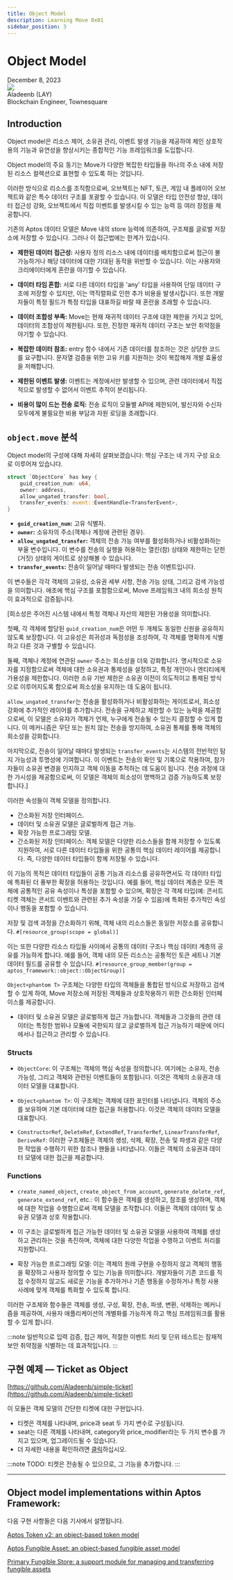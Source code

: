 ```yaml
---
title: Object Model
description: Learning Move 0x01
sidebar_position: 3
---
```


# Object Model

<div>
  <span className='author-sm'>December 8, 2023</span>
  <div className='author-div'>
    <div className='author-avatars'>
      <a href='https://github.com/aladeenb' target='_blank'><img src='https://avatars.githubusercontent.com/aladeenb' /></a>
    </div>
    <div>
      <span className='author-name'>Aladeenb (LAY)</span><br/>
      <span className='author-sm'>Blockchain Engineer, Townesquare </span>
    </div>
  </div>
</div>

## Introduction

Object model은 리소스 제어, 소유권 관리, 이벤트 발생 기능을 제공하여 체인 상호작용의 기능과 유연성을 향상시키는 종합적인 기능 프레임워크를 도입합니다.

Object model의 주요 동기는 Move가 다양한 복잡한 타입들을 하나의 주소 내에 저장된 리소스 컬렉션으로 표현할 수 있도록 하는 것입니다.

이러한 방식으로 리소스를 조직함으로써, 오브젝트는 NFT, 토큰, 게임 내 플레이어 오브젝트와 같은 특수 데이터 구조를 포괄할 수 있습니다. 이 모델은 타입 안전성 향상, 데이터 접근성 강화, 오브젝트에서 직접 이벤트를 발생시킬 수 있는 능력 등 여러 장점을 제공합니다.

기존의 Aptos 데이터 모델은 Move 내의 store 능력에 의존하여, 구조체를 글로벌 저장소에 저장할 수 있습니다. 그러나 이 접근법에는 한계가 있습니다.

- **제한된 데이터 접근성:** 사용자 정의 리소스 내에 데이터를 배치함으로써 접근이 불가능하거나 해당 데이터에 대한 기대된 동작을 위반할 수 있습니다. 이는 사용자와 크리에이터에게 혼란을 야기할 수 있습니다.

- **데이터 타임 혼합:** 서로 다른 데이터 타입을 'any' 타입을 사용하여 단일 데이터 구조에 저장할 수 있지만, 이는 역직렬화로 인한 추가 비용을 발생시킵니다. 또한 개발자들이 특정 필드가 특정 타입을 대표하길 바랄 때 혼란을 초래할 수 있습니다.

- **데이터 조합성 부족:** Move는 현재 재귀적 데이터 구조에 대한 제한을 가지고 있어, 데이터의 조합성이 제한됩니다. 또한, 진정한 재귀적 데이터 구조는 보안 취약점을 야기할 수 있습니다.

- **복잡한 데이터 참조:** entry 함수 내에서 기존 데이터를 참조하는 것은 상당한 코드를 요구합니다. 문자열 검증을 위한 고유 키를 지원하는 것이 복잡해져 개발 효율성을 저해합니다.

- **제한된 이벤트 발생:** 이벤트는 계정에서만 발생할 수 있으며, 관련 데이터에서 직접적으로 발생할 수 없어서 이벤트 추적이 분리됩니다.

- **비용이 많이 드는 전송 로직:** 전송 로직이 모듈별 API에 제한되어, 발신자와 수신자 모두에게 불필요한 비용 부담과 자원 로딩을 초래합니다.

## `object.move` **분석** 

Object model의 구성에 대해 자세히 살펴보겠습니다: 핵심 구조는 네 가지 구성 요소로 이루어져 있습니다.

```rust
struct `ObjectCore` has key {
    guid_creation_num: u64,
    owner: address,
    allow_ungated_transfer: bool,
    transfer_events: event::EventHandle<TransferEvent>,
}
```
- **`guid_creation_num`:** 고유 식별자.
- **`owner`:** 소유자의 주소(객체나 계정에 관련된 경우).
- **`allow_ungated_transfer`:** 객체의 전송 가능 여부를 활성화하거나 비활성화하는 부울 변수입니다. 이 변수를 전송의 실행을 허용하는 열린(참) 상태와 제한하는 닫힌(거짓) 상태의 게이트로 상상해볼 수 있습니다.
- **`transfer_events`:** 전송이 일어날 때마다 발생되는 전송 이벤트입니다.

이 변수들은 각각 객체의 고유성, 소유권 세부 사항, 전송 가능 상태, 그리고 검색 가능성을 의미합니다. 애초에 핵심 구조를 포함함으로써, Move 프레임워크 내의 희소성 원칙이 효과적으로 검증됩니다.

[희소성은 주어진 시스템 내에서 특정 객체나 자산의 제한된 가용성을 의미합니다.

첫째, 각 객체에 할당된 `guid_creation_num`은 어떤 두 개체도 동일한 신원을 공유하지 않도록 보장합니다. 이 고유성은 희귀성과 독점성을 조성하여, 각 객체를 명확하게 식별하고 다른 것과 구별할 수 있습니다.

둘째, 객체나 계정에 연관된 `owner` 주소는 희소성을 더욱 강화합니다. 명시적으로 소유자를 지정함으로써 객체에 대한 소유권과 통제성을 설정하고, 특정 개인이나 엔티티에게 가용성을 제한합니다. 이러한 소유 기반 제한은 소유권 이전이 의도적이고 통제된 방식으로 이루어지도록 함으로써 희소성을 유지하는 데 도움이 됩니다.

`allow_ungated_transfer`는 전송을 활성화하거나 비활성화하는 게이트로서, 희소성 강화에 추가적인 레이어를 추가합니다. 전송을 규제하고 제한할 수 있는 능력을 제공함으로써, 이 모델은 소유자가 객체가 언제, 누구에게 전송될 수 있는지 결정할 수 있게 합니다. 이 메커니즘은 무단 또는 원치 않는 전송을 방지하여, 소유권 통제를 통해 객체의 희소성을 강화합니다.

마지막으로, 전송이 일어날 때마다 발생되는 `transfer_events`는 시스템의 전반적인 탐지 가능성과 투명성에 기여합니다. 이 이벤트는 전송의 확인 및 기록으로 작용하여, 참가자들이 소유권 변경을 인지하고 객체 이동을 추적하는 데 도움이 됩니다. 전송 과정에 대한 가시성을 제공함으로써, 이 모델은 객체의 희소성이 명백하고 검증 가능하도록 보장합니다.]

이러한 속성들이 객체 모델을 정의합니다.

- 간소화된 저장 인터페이스.
- 데이터 및 소유권 모델은 글로벌하게 접근 가능.
- 확장 가능한 프로그래밍 모델.
- 간소화된 저장 인터페이스: 객체 모델은 다양한 리소스들을 함께 저장할 수 있도록 지원하여, 서로 다른 데이터 타입들을 위한 공통의 핵심 데이터 레이어를 제공합니다. 즉, 다양한 데이터 타입들이 함께 저장될 수 있습니다.

이 기능의 목적은 데이터 타입들이 공통 기능과 리소스를 공유하면서도 각 데이터 타입에 특화된 더 풍부한 확장을 허용하는 것입니다. 예를 들어, 핵심 데이터 계층은 모든 객체에 공통적인 공유 속성이나 특성을 포함할 수 있으며, 확장은 각 객체 타입(예: 콘서트 티켓 객체는 콘서트 이벤트와 관련된 추가 속성을 가질 수 있음)에 특화된 추가적인 속성이나 행동을 포함할 수 있습니다.

저장 및 검색 과정을 간소화하기 위해, 객체 내의 리소스들은 동일한 저장소를 공유합니다. `#[resource_group(scope = global)]`

이는 또한 다양한 리소스 타입들 사이에서 공통의 데이터 구조나 핵심 데이터 계층의 공유를 가능하게 합니다. 예를 들어, 객체 내의 모든 리소스는 공통적인 토큰 세트나 기본 데이터 필드를 공유할 수 있습니다. `#[resource_group_member(group = aptos_framework::object::ObjectGroup)]`

`Object<phantom T>` 구조체는 다양한 타입의 객체들을 통합된 방식으로 저장하고 검색할 수 있게 하여, Move 저장소에 저장된 객체들과 상호작용하기 위한 간소화된 인터페이스를 제공합니다.

- 데이터 및 소유권 모델은 글로벌하게 접근 가능합니다. 객체들과 그것들의 관련 데이터는 특정한 범위나 모듈에 국한되지 않고 글로벌하게 접근 가능하기 때문에 어디에서나 접근하고 관리할 수 있습니다.

### Structs

- `ObjectCore`: 이 구조체는 객체의 핵심 속성을 정의합니다. 여기에는 소유자, 전송 가능성, 그리고 객체와 관련된 이벤트들이 포함됩니다. 이것은 객체의 소유권과 데이터 모델을 대표합니다.

- `Object<phantom T>`: 이 구조체는 객체에 대한 포인터를 나타냅니다. 객체의 주소를 보유하며 기본 데이터에 대한 접근을 허용합니다. 이것은 객체의 데이터 모델을 대표합니다.

- `ConstructorRef`, `DeleteRef`, `ExtendRef`, `TransferRef`, `LinearTransferRef`, `DeriveRef`: 이러한 구조체들은 객체의 생성, 삭제, 확장, 전송 및 파생과 같은 다양한 작업을 수행하기 위한 참조나 핸들을 나타냅니다. 이들은 객체의 소유권과 데이터 모델에 대한 접근을 제공합니다.

### Functions

- `create_named_object`, `create_object_from_account`, `generate_delete_ref`, `generate_extend_ref`, etc.: 이 함수들은 객체를 생성하고, 참조를 생성하며, 객체에 대한 작업을 수행함으로써 객체 모델을 조작합니다. 이들은 객체의 데이터 및 소유권 모델과 상호 작용합니다.

- 이 구조는 글로벌하게 접근 가능한 데이터 및 소유권 모델을 사용하여 객체를 생성하고 관리하는 것을 촉진하며, 객체에 대한 다양한 작업을 수행하고 이벤트 처리를 지원합니다.

- 확장 가능한 프로그래밍 모델: 이는 객체의 원래 구현을 수정하지 않고 객체의 행동을 확장하고 사용자 정의할 수 있는 기능을 의미합니다. 개발자들이 기존 코드를 직접 수정하지 않고도 새로운 기능을 추가하거나 기존 행동을 수정하거나 특정 사용 사례에 맞게 객체를 특화할 수 있도록 합니다.

이러한 구조체와 함수들은 객체를 생성, 구성, 확장, 전송, 파생, 변환, 삭제하는 메커니즘을 제공하여, 사용자 애플리케이션의 개별화를 가능하게 하고 핵심 프레임워크를 활용할 수 있게 합니다.

:::note
일반적으로 입력 검증, 접근 제어, 적절한 이벤트 처리 및 단위 테스트는 잠재적 보안 취약점을 식별하는 데 효과적입니다.
:::

## 구현 예제 — Ticket as Object

[https://github.com/Aladeenb/simple-ticket](https://github.com/Aladeenb/simple-ticket)

이 모듈은 객체 모델의 간단한 티켓에 대한 구현입니다.

- 티켓은 객체를 나타내며,  price과 seat 두 가지 변수로 구성됩니다.
- seat는 다른 객체를 나타내며, category와 price_modifier라는 두 가지 변수를 가지고 있으며, 업그레이드될 수 있습니다.
- 더 자세한 내용을 확인하려면 [클릭](https://github.com/Aladeenb/simple-ticket)하십시오.

:::note
TODO: 티켓은 전송될 수 있으므로, 그 기능을 추가합니다.
:::

---

## Object model implementations within Aptos Framework:

다음 구현 사항들은 다음 기사에서 설명됩니다.

[Aptos Token v2: an object-based token model](https://github.com/aptos-labs/aptos-core/tree/fbc88b83099558421aea6f62296d890c1c2c82df/aptos-move/framework/aptos-token-objects)

[Aptos Fungible Asset: an object-based fungible asset model](https://github.com/aptos-labs/aptos-core/tree/fbc88b83099558421aea6f62296d890c1c2c82df/aptos-move/framework/aptos-token-objects)

[Primary Fungible Store: a support module for managing and transferring fungible assets](https://github.com/aptos-labs/aptos-core/blob/fbc88b83099558421aea6f62296d890c1c2c82df/aptos-move/framework/aptos-framework/sources/primary_fungible_store.move)